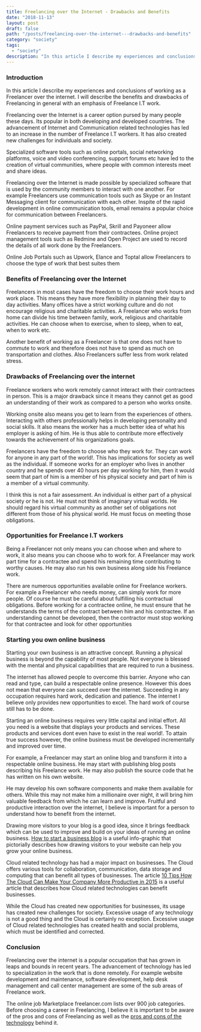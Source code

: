 ```yaml
---
title: Freelancing over the Internet - Drawbacks and Benefits
date: "2018-11-13"
layout: post
draft: false
path: "/posts/freelancing-over-the-internet---drawbacks-and-benefits"
category: "society"
tags:
  - "society"
description: "In this article I describe my experiences and conclusions of working as a Freelancer over the internet. I will describe the benefits and drawbacks of Freelancing in general with an emphasis of Freelance I.T work."
---
```


### Introduction
In this article I describe my experiences and conclusions of working as a Freelancer over the internet. I will describe the benefits and drawbacks of Freelancing in general with an emphasis of Freelance I.T work.

Freelancing over the Internet is a career option pursed by many people these days. Its popular in both developing and developed countries. The advancement of Internet and Communication related technologies has led to an increase in the number of Freelance I.T workers. It has also created new challenges for individuals and society.

Specialized software tools such as online portals, social networking platforms, voice and video conferencing, support forums etc have led to the creation of virtual communities, where people with common interests meet and share ideas.

Freelancing over the Internet is made possible by specialized software that is used by the community members to interact with one another. For example Freelancers use communication tools such as Skype or an Instant Messaging client for communication with each other. Inspite of the rapid development in online communication tools, email remains a popular choice for communication between Freelancers.

Online payment services such as PayPal, Skrill and Payoneer allow Freelancers to receive payment from their contractees. Online project management tools such as Redmine and Open Project are used to record the details of all work done by the Freelancers.

Online Job Portals such as Upwork, Elance and Toptal allow Freelancers to choose the type of work that best suites them

### Benefits of Freelancing over the Internet
Freelancers in most cases have the freedom to choose their work hours and work place. This means they have more flexibility in planning their day to day activities. Many offices have a strict working culture and do not encourage religious and charitable activities. A Freelancer who works from home can divide his time between family, work, religious and charitable activities. He can choose when to exercise, when to sleep, when to eat, when to work etc.

Another benefit of working as a Freelancer is that one does not have to commute to work and therefore does not have to spend as much on transportation and clothes. Also Freelancers suffer less from work related stress.

### Drawbacks of Freelancing over the internet
Freelance workers who work remotely cannot interact with their contractees in person. This is a major drawback since it means they cannot get as good an understanding of their work as compared to a person who works onsite.

Working onsite also means you get to learn from the experiences of others. Interacting with others professionally helps in developing personality and social skills. It also means the worker has a much better idea of what his employer is asking of him. He is thus able to contribute more effectively towards the achievement of his organizations goals.

Freelancers have the freedom to choose who they work for. They can work for anyone in any part of the world!. This has implications for society as well as the individual. If someone works for an employer who lives in another country and he spends over 40 hours per day working for him, then it would seem that part of him is a member of his physical society and part of him is a member of a virtual community.

I think this is not a fair assessment. An individual is either part of a physical society or he is not. He must not think of imaginary virtual worlds. He should regard his virtual community as another set of obligations not different from those of his physical world. He must focus on meeting those obligations.

### Opportunities for Freelance I.T workers
Being a Freelancer not only means you can choose when and where to work, it also means you can choose who to work for. A Freelancer may work part time for a contractee and spend his remaining time contributing to worthy causes. He may also run his own business along side his Freelance work.

There are numerous opportunities available online for Freelance workers. For example a Freelancer who needs money, can simply work for more people. Of course he must be careful about fulfilling his contractual obligations. Before working for a contractee online, he must ensure that he understands the terms of the contract between him and his contractee. If an understanding cannot be developed, then the contractor must stop working for that contractee and look for other opportunities

### Starting you own online business
Starting your own business is an attractive concept. Running a physical business is beyond the capability of most people. Not everyone is blessed with the mental and physical capabilities that are required to run a business.

The internet has allowed people to overcome this barrier. Anyone who can read and type, can build a respectable online presence. However this does not mean that everyone can succeed over the internet. Succeeding in any occupation requires hard work, dedication and patience. The internet I believe only provides new opportunities to excel. The hard work of course still has to be done.

Starting an online business requires very little capital and initial effort. All you need is a website that displays your products and services. These products and services dont even have to exist in the real world!. To attain true success however, the online business must be developed incrementally and improved over time.

For example, a Freelancer may start an online blog and transform it into a respectable online business. He may start with publishing blog posts describing his Freelance work. He may also publish the source code that he has written on his own website.

He may develop his own software components and make them available for others. While this may not make him a millionaire over night, it will bring him valuable feedback from which he can learn and improve. Fruitful and productive interaction over the internet, I believe is important for a person to understand how to benefit from the internet.

Drawing more visitors to your blog is a good idea, since it brings feedback which can be used to improve and build on your ideas of running an online business. [How to start a business blog](https://websitesetup.org/wp-content/uploads/2016/08/how-to-start-a-business-blog.jpg) is a useful info-graphic that pictorially describes how drawing visitors to your website can help you grow your online business.

Cloud related technology has had a major impact on businesses. The Cloud offers various tools for collaboration, communication, data storage and computing that can benefit all types of businesses. The article [10 Tips How The Cloud Can Make Your Company More Productive in 2015](https://www.cloudwards.net/10-tips-how-the-cloud-can-make-your-company-more-productive-in-2015/) is a useful article that describes how Cloud related technologies can benefit businesses.

While the Cloud has created new opportunities for businesses, its usage has created new challenges for society. Excessive usage of any technology is not a good thing and the Cloud is certainly no exception. Excessive usage of Cloud related technologies has created health and social problems, which must be identified and corrected.

### Conclusion
Freelancing over the internet is a popular occupation that has grown in leaps and bounds in recent years. The advancement of technology has led to specialization in the work that is done remotely. For example website development and maintenance, software development, help desk management and call center management are some of the sub areas of Freelance work.

The online job Marketplace freelancer.com lists over 900 job categories. Before choosing a career in Freelancing, I believe it is important to be aware of the pros and cons of Freelancing as well as the [pros and cons of the technology](/articles/business/pros-and-cons-of-technology-in-the-light-of-religion) behind it.
